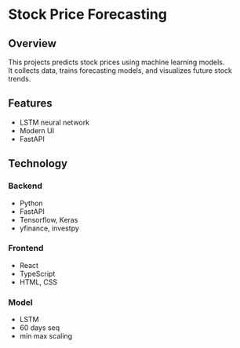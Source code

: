 # Stock Price Forecasting

## Overview
This projects predicts stock prices using machine learning models.  
It collects data, trains forecasting models, and visualizes future stock trends.

## Features
- LSTM neural network
- Modern UI
- FastAPI

## Technology
### Backend
- Python
- FastAPI
- Tensorflow, Keras
- yfinance, investpy

### Frontend
- React
- TypeScript
- HTML, CSS

### Model
- LSTM
- 60 days seq
- min max scaling